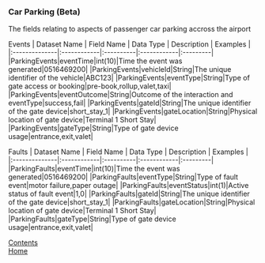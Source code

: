 ### Car Parking (Beta)

The fields relating to aspects of passenger car parking accross the airport

Events
| Dataset Name  | Field Name  | Data Type | Description | Examples |
|:--------------|:------------|:----------|:------------|:---------|
|ParkingEvents|eventTime|int(10)|Time the event was generated|0516469200|
|ParkingEvents|vehicleId|String|The unique identifier of the vehicle|ABC123|
|ParkingEvents|eventType|String|Type of gate access or booking|pre-book,rollup,valet,taxi|
|ParkingEvents|eventOutcome|String|Outcome of the interaction and eventType|success,fail|
|ParkingEvents|gateId|String|The unique identifier of the gate device|short_stay_1|
|ParkingEvents|gateLocation|String|Physical location of gate device|Terminal 1 Short Stay|
|ParkingEvents|gateType|String|Type of gate device usage|entrance,exit,valet| 

Faults
| Dataset Name  | Field Name  | Data Type | Description | Examples |
|:--------------|:------------|:----------|:------------|:---------|
|ParkingFaults|eventTime|int(10)|Time the event was generated|0516469200|
|ParkingFaults|eventType|String|Type of fault event|motor failure,paper outage|
|ParkingFaults|eventStatus|int(1)|Active status of fault event|1,0|
|ParkingFaults|gateId|String|The unique identifier of the gate device|short_stay_1|
|ParkingFaults|gateLocation|String|Physical location of gate device|Terminal 1 Short Stay|
|ParkingFaults|gateType|String|Type of gate device usage|entrance,exit,valet|




[Contents](./contents.md)<br />
[Home](./)
